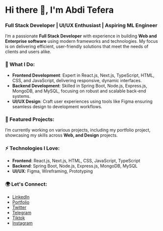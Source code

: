 # Hi there 👋, I'm Abdi Tefera

### Full Stack Developer | UI/UX Enthusiast | Aspiring ML Engineer 

I’m a passionate **Full Stack Developer** with experience in building **Web and Enterprise software** using modern frameworks and technologies. My focus is on delivering efficient, user-friendly solutions that meet the needs of clients and users alike.

### 🚀 What I Do:
- **Frontend Development**: Expert in React.js, Next.js, TypeScript, HTML, CSS, and JavaScript, delivering responsive, dynamic interfaces.
- **Backend Development**: Skilled in Spring Boot, Node.js, Express.js, MongoDB, and MySQL, focusing on robust and scalable back-end systems.
- **UI/UX Design**: Craft user experiences using tools like Figma ensuring seamless design to development workflows.

### 🌟 Featured Projects:
I’m currently working on various projects, including my portfolio project, showcasing my skills across **Web, and Design** projects.

### ⚡ Technologies I Love:
- **Frontend**: React.js, Next.js, HTML, CSS, JavaScript, TypeScript
- **Backend**: Spring Boot, Node.js, Express.js, MongoDB, MySQL
- **UI/UX**: Figma, Wireframing, Prototyping

### 🌍 Let's Connect:
- [LinkedIn](https://www.linkedin.com/in/abditefera/)
- [Portfolio](https://abditefera.vercel.app/)
- [Twitter](https://x.com/abditefera1)
- [Telegram](t.me/abditefera)
- [Tiktok](https://www.tiktok.com/@design2develop)
- [Instagram](https://www.instagram.com/abdi_tefera/)
